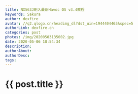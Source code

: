 ```yaml
---
title: NX563J刷入最新Havoc OS v3.4教程
keywords: Sakura
author: dexfire
avatar: //q2.qlogo.cn/headimg_dl?dst_uin=1944404463&spec=5
authorLink: dexfire.cn
categories: post
photos: /img/20200503135002.jpg
date: 2020-05-06 18:54:34
description:
authorAbout:
authorDesc:
tags:
---
```


# {{ post.title }}
